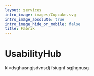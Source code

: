 ```yaml
---
layout: services
intro_image: images/Cupcake.svg
intro_image_absolute: true
intro_image_hide_on_mobile: false
title: Fabrik
---
```

# UsabilityHub

kl\<dsghusngjsdvnsdj fsiugnf sgjhgnusg 
